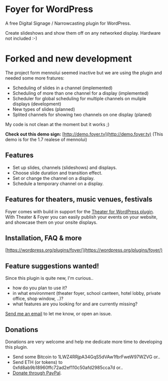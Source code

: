 # Foyer for WordPress

A free Digital Signage / Narrowcasting plugin for WordPress.

Create slideshows and show them off on any networked display. Hardware not included :-)

# Forked and new development

The project form mennolui seemed inactive but we are using the plugin and needed some more fratures:

* Scheduling of slides in a channel (implemented)
* Scheduling of more than one channel for a display (implemented)
* Scheduler for global scheduling for multiple channels on muliple displays (development)
* New types of slides (planned)
* Splited channels for showing two channels on one display (planed)

My code is not clean at the moment but it works ;)



**Check out this demo sign:**
[http://demo.foyer.tv](http://demo.foyer.tv) (This demo is for the 1.7 realese of mennolui)


## Features

* Set up slides, channels (slideshows) and displays.
* Choose slide duration and transition effect.
* Set or change the channel on a display.
* Schedule a temporary channel on a display.

## Features for theaters, music venues, festivals

Foyer comes with build in support for the [Theater for WordPress plugin](https://wordpress.org/plugins/theatre/). With Theater & Foyer you can easily publish your events on your website, and showcase them on your onsite displays.

## Installation, FAQ & more

[https://wordpress.org/plugins/foyer/](https://wordpress.org/plugins/foyer/)


## Feature suggestions wanted!

Since this plugin is quite new, I'm curious..

* how do you plan to use it?
* in what environment (theater foyer, school canteen, hotel lobby, private office, shop window, ..)?
* what features are you looking for and are currently missing?

[Send me an email](mailto:menno@mennoluitjes.nl) to let me know, or open an issue.

## Donations

Donations are very welcome and help me dedicate more time to developing this plugin.

* Send some Bitcoin to 1LWZ4RRjpA34GqS5dVAw1fbrFweW97WZVG or..
* Send ETH (or tokens) to 0xfd8ab9b18960ffc72ad2ef110c50afd2985cca7d or..
* [Donate through PayPal](https://www.paypal.me/mennoluitjes).
